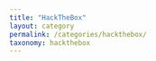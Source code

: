 ```yaml
---
title: "HackTheBox"
layout: category
permalink: /categories/hackthebox/
taxonomy: hackthebox
---
```

